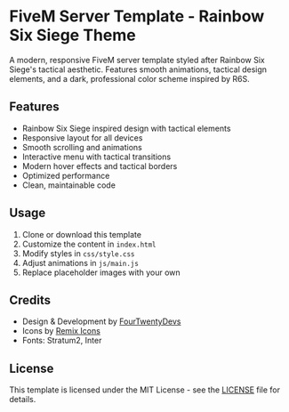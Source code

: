 # FiveM Server Template - Rainbow Six Siege Theme

A modern, responsive FiveM server template styled after Rainbow Six Siege's tactical aesthetic. Features smooth animations, tactical design elements, and a dark, professional color scheme inspired by R6S.

## Features

- Rainbow Six Siege inspired design with tactical elements
- Responsive layout for all devices
- Smooth scrolling and animations
- Interactive menu with tactical transitions
- Modern hover effects and tactical borders
- Optimized performance
- Clean, maintainable code

## Usage

1. Clone or download this template
2. Customize the content in `index.html`
3. Modify styles in `css/style.css`
4. Adjust animations in `js/main.js`
5. Replace placeholder images with your own

## Credits

- Design & Development by [FourTwentyDevs](https://fourtwenty.dev)
- Icons by [Remix Icons](https://remixicon.com/)
- Fonts: Stratum2, Inter

## License

This template is licensed under the MIT License - see the [LICENSE](LICENSE) file for details.
